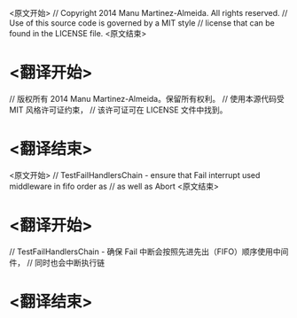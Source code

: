 
<原文开始>
// Copyright 2014 Manu Martinez-Almeida. All rights reserved.
// Use of this source code is governed by a MIT style
// license that can be found in the LICENSE file.
<原文结束>

# <翻译开始>
// 版权所有 2014 Manu Martinez-Almeida。保留所有权利。
// 使用本源代码受 MIT 风格许可证约束，
// 该许可证可在 LICENSE 文件中找到。
# <翻译结束>


<原文开始>
// TestFailHandlersChain - ensure that Fail interrupt used middleware in fifo order as
// as well as Abort
<原文结束>

# <翻译开始>
// TestFailHandlersChain - 确保 Fail 中断会按照先进先出（FIFO）顺序使用中间件，
// 同时也会中断执行链
# <翻译结束>

